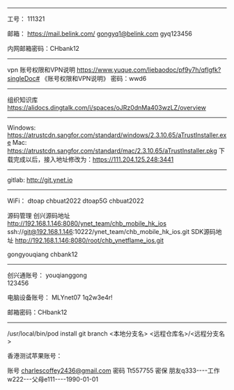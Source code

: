 ------------------
工号： 111321 

邮箱：
https://mail.belink.com/
gongyq1@belink.com
gyq123456

内网邮箱密码：CHbank12

------------------
vpn
账号权限和VPN说明
https://www.yuque.com/liebaodoc/pf9y7h/qflgfk?singleDoc# 《账号权限和VPN说明》 密码：wwd6

------------------
组织知识库
https://alidocs.dingtalk.com/i/spaces/oJRz0dnMa403wzLZ/overview

------------------
Windows: https://atrustcdn.sangfor.com/standard/windows/2.3.10.65/aTrustInstaller.exe
Mac: https://atrustcdn.sangfor.com/standard/mac/2.3.10.65/aTrustInstaller.pkg
下载完成以后，接入地址修改为：https://111.204.125.248:3441

------------------
gitlab:
http://git.ynet.io

------------------

WiFi：
dtoap   chbuat2022
dtoap5G   chbuat2022

源码管理
创兴源码地址
http://192.168.1.146:8080/ynet_team/chb_mobile_hk_ios
ssh://git@192.168.1.146:10222/ynet_team/chb_mobile_hk_ios.git
SDK源码地址
http://192.168.1.146:8080/root/chb_ynetflame_ios.git

gongyouqiang
chbank12

-------------------
创兴通账号：
youqianggong    
123456

电脑设备账号：
MLYnet07
1q2w3e4r!

邮箱密码：CHbank12

-------------------
/usr/local/bin/pod install
git branch <本地分支名> <远程仓库名>/<远程分支名>


香港测试苹果账号：

账号
charlescoffey2436@gmail.com
密码
Tt557755
密保
朋友q333----工作w222---父母e111----1990-01-01







